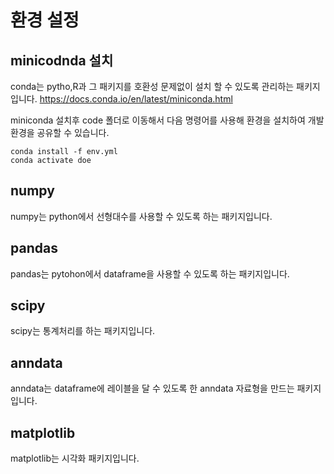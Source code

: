 # 환경 설정
## minicodnda 설치
conda는 pytho,R과 그 패키지를 호환성 문제없이 설치 할 수 있도록 관리하는 패키지 입니다.
https://docs.conda.io/en/latest/miniconda.html 

miniconda 설치후 code 폴더로 이동해서 다음 명령어를 사용해 환경을 설치하여 개발 환경을 공유할 수 있습니다.
```
conda install -f env.yml
conda activate doe
```
## numpy
numpy는 python에서 선형대수를 사용할 수 있도록 하는 패키지입니다. 
## pandas 
pandas는 pytohon에서 dataframe을 사용할 수 있도록 하는 패키지입니다.
## scipy
scipy는 통계처리를 하는 패키지입니다. 
## anndata
anndata는 dataframe에 레이블을 달 수 있도록 한 anndata 자료형을 만드는 패키지입니다.
## matplotlib 
matplotlib는 시각화 패키지입니다.